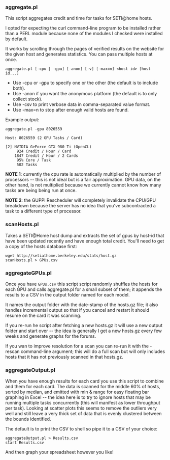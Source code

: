### aggregate.pl

This script aggregates credit and time for tasks for SETI@home hosts.

I opted for expecting the curl command-line program to be installed rather than a PERL module because none of the modules I checked were installed by default.

It works by scrolling through the pages of verified results on the website for the given
host and generates statistics. You can pass multiple hosts at once.

```
aggregate.pl [-cpu | -gpu] [-anon] [-v] [-max=n] <host id> [host id...]
```
* Use -cpu or -gpu to specify one or the other (the default is to include both).
* Use -anon if you want the anonymous platform (the default is to only collect stock).
* Use -csv to print verbose data in comma-separated value format.
* Use -max=n to stop after enough valid hosts are found.

Example output:
```
aggregate.pl -gpu 8026559

Host: 8026559 (2 GPU Tasks / Card)

[2] NVIDIA GeForce GTX 980 Ti (OpenCL)
     924 Credit / Hour / Card
    1847 Credit / Hour / 2 Cards
     95% Core / Task
     502 Tasks
```
**NOTE 1**: currently the cpu rate is automatically multiplied by the number of processors -- this is not ideal but is a fair approximation. GPU data, on the other hand, is not multiplied because we currently cannot know how many tasks are being being run at once.

**NOTE 2**: the GUPPI Rescheduler will completely invalidate the CPU/GPU breakdown because the server has no idea that you've subcontracted a task to a different type of processor.

### scanHosts.pl

Takes a SETI@Home host dump and extracts the set of gpus by host-id that have
been updated recently and have enough total credit. You'll need to get a copy of the hosts database first:

```
wget http://setiathome.berkeley.edu/stats/host.gz  
scanHosts.pl > GPUs.csv
```

### aggregateGPUs.pl

Once you have `GPUs.csv` this script script randomly shuffles the hosts for each GPU and calls aggregate.pl for a small subset of them; it appends the results to a CSV in the output folder named for each model. 

It names the output folder with the date-stamp of the hosts.gz file; it also handles incremental output so that if you cancel and restart it should resume on the card it was scanning. 

If you re-run he script after fetching a new hosts.gz it will use a new output folder and start over -- the idea is generally I get a new hosts.gz every few weeks and generate graphs for the forums.

If you wan to improve resolution for a scan you can re-run it with the -rescan command-line argument; this will do a full scan but will only includes hosts that it has not previously scanned in that hosts.gz.

### aggregateOutput.pl

When you have enough results for each card you use this script to combine and them for each card. The data is scanned for the middle 60% of hosts, sorted by median, and emitted with min & range for easy floating bar graphing in Excel -- the idea here is to try to ignore hosts that may be running multiple tasks concurrently (this will manifest as lower throughput per task). Looking at scatter plots this seems to remove the outliers very well and still leave a very thick set of data that is evenly clustered between the bounds identified.

The default is to print the CSV to shell so pipe it to a CSV of your choice:

```
aggregateOutput.pl > Results.csv
start Results.csv
````

And then graph your spreadsheet however you like! 
